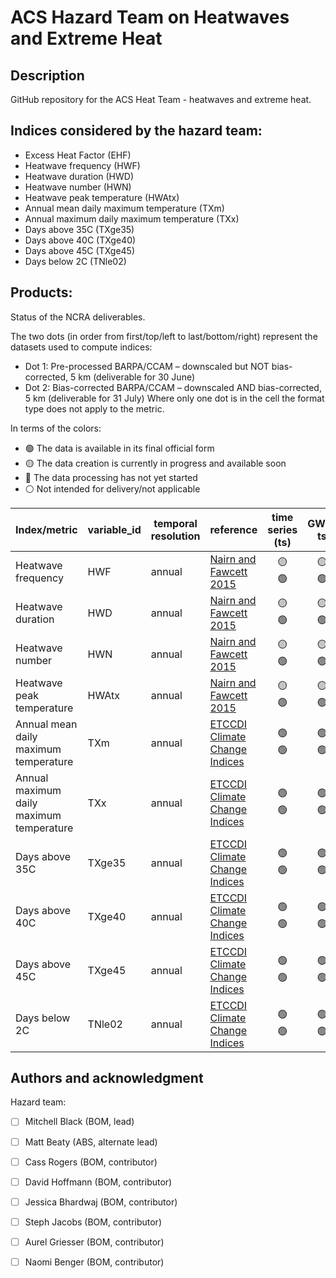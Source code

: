 # ACS Hazard Team on Heatwaves and Extreme Heat

## Description
GitHub repository for the ACS Heat Team - heatwaves and extreme heat. 

## Indices considered by the hazard team:
- Excess Heat Factor (EHF)
- Heatwave frequency (HWF)
- Heatwave duration (HWD)
- Heatwave number (HWN)
- Heatwave peak temperature (HWAtx)
- Annual mean daily maximum temperature (TXm)
- Annual maximum daily maximum temperature (TXx)
- Days above 35C (TXge35)
- Days above 40C (TXge40)
- Days above 45C (TXge45)
- Days below 2C (TNle02)

## Products:
Status of the NCRA deliverables. 

The two dots (in order from first/top/left to last/bottom/right) represent the datasets used to compute indices:
- Dot 1: Pre-processed BARPA/CCAM – downscaled but NOT bias-corrected, 5 km (deliverable for 30 June)
- Dot 2: Bias-corrected BARPA/CCAM – downscaled AND bias-corrected, 5 km (deliverable for 31 July)
Where only one dot is in the cell the format type does not apply to the metric.
 
In terms of the colors:
- :green_circle: The data is available in its final official form
- :yellow_circle: The data creation is currently in progress and available soon
- :red_circle: The data processing has not yet started
- :white_circle: Not intended for delivery/not applicable

| Index/metric | variable_id | temporal resolution | reference | time series (ts) | GWLs ts | GWLs 2D | MME 2D | MME 2D change | Notes | Data<br>location | Last update
| -----        | -----       | -----               | -----     | :-:              |:-:      |:-:      |:-:     |:-:            |-----  |-----             |-----
|Heatwave frequency|HWF|annual|[Nairn and Fawcett 2015](https://www.mdpi.com/1660-4601/12/1/227)|:yellow_circle:<br>:green_circle:|:yellow_circle:<br>:green_circle:|:yellow_circle:<br>:green_circle:|:yellow_circle:<br>:green_circle:|:yellow_circle:<br>:green_circle:||`/g/data/ia39/ncra/heat/<variable_id>`|28/06/2024
|Heatwave duration|HWD|annual|[Nairn and Fawcett 2015](https://www.mdpi.com/1660-4601/12/1/227)|:yellow_circle:<br>:green_circle:|:yellow_circle:<br>:green_circle:|:yellow_circle:<br>:green_circle:|:yellow_circle:<br>:green_circle:|:yellow_circle:<br>:green_circle:||`/g/data/ia39/ncra/heat/<variable_id>`|28/06/2024
|Heatwave number|HWN|annual|[Nairn and Fawcett 2015](https://www.mdpi.com/1660-4601/12/1/227)|:yellow_circle:<br>:green_circle:|:yellow_circle:<br>:green_circle:|:yellow_circle:<br>:green_circle:|:yellow_circle:<br>:green_circle:|:yellow_circle:<br>:green_circle:||`/g/data/ia39/ncra/heat/<variable_id>`|28/06/2024
|Heatwave peak temperature|HWAtx|annual|[Nairn and Fawcett 2015](https://www.mdpi.com/1660-4601/12/1/227)|:yellow_circle:<br>:green_circle:|:yellow_circle:<br>:green_circle:|:yellow_circle:<br>:green_circle:|:yellow_circle:<br>:green_circle:|:yellow_circle:<br>:green_circle:||`/g/data/ia39/ncra/heat/<variable_id>`|28/06/2024
|Annual mean daily maximum temperature|TXm|annual|[ETCCDI Climate Change Indices](http://etccdi.pacificclimate.org/list_27_indices.shtml)|:green_circle:<br>:green_circle:|:green_circle:<br>:green_circle:|:green_circle:<br>:green_circle:|:green_circle:<br>:green_circle:|:green_circle:<br>:green_circle:||`/g/data/ia39/ncra/heat/<variable_id>`|28/06/2024
|Annual maximum daily maximum temperature|TXx|annual|[ETCCDI Climate Change Indices](http://etccdi.pacificclimate.org/list_27_indices.shtml)|:green_circle:<br>:green_circle:|:green_circle:<br>:green_circle:|:green_circle:<br>:green_circle:|:green_circle:<br>:green_circle:|:green_circle:<br>:green_circle:||`/g/data/ia39/ncra/heat/<variable_id>`|28/06/2024|
|Days above 35C|TXge35|annual|[ETCCDI Climate Change Indices](http://etccdi.pacificclimate.org/list_27_indices.shtml)|:green_circle:<br>:green_circle:|:green_circle:<br>:green_circle:|:green_circle:<br>:green_circle:|:green_circle:<br>:green_circle:|:green_circle:<br>:green_circle:||`/g/data/ia39/ncra/heat/<variable_id>`|28/06/2024
|Days above 40C|TXge40|annual|[ETCCDI Climate Change Indices](http://etccdi.pacificclimate.org/list_27_indices.shtml)|:green_circle:<br>:green_circle:|:green_circle:<br>:green_circle:|:green_circle:<br>:green_circle:|:green_circle:<br>:green_circle:|:green_circle:<br>:green_circle:||`/g/data/ia39/ncra/heat/<variable_id>`|28/06/2024
|Days above 45C|TXge45|annual|[ETCCDI Climate Change Indices](http://etccdi.pacificclimate.org/list_27_indices.shtml)|:green_circle:<br>:green_circle:|:green_circle:<br>:green_circle:|:green_circle:<br>:green_circle:|:green_circle:<br>:green_circle:|:green_circle:<br>:green_circle:||`/g/data/ia39/ncra/heat/<variable_id>`|28/06/2024
|Days below 2C|TNle02|annual|[ETCCDI Climate Change Indices](http://etccdi.pacificclimate.org/list_27_indices.shtml)|:green_circle:<br>:green_circle:|:green_circle:<br>:green_circle:|:green_circle:<br>:green_circle:|:green_circle:<br>:green_circle:|:green_circle:<br>:green_circle:||`/g/data/ia39/ncra/heat/<variable_id>`|28/06/2024

## Authors and acknowledgment
Hazard team:
- [ ] Mitchell Black (BOM, lead)
- [ ] Matt Beaty (ABS, alternate lead)
- [ ] Cass Rogers (BOM, contributor)
- [ ] David Hoffmann (BOM, contributor)
- [ ] Jessica Bhardwaj (BOM, contributor)
- [ ] Steph Jacobs (BOM, contributor)
- [ ] Aurel Griesser (BOM, contributor)
- [ ] Naomi Benger (BOM, contributor)

